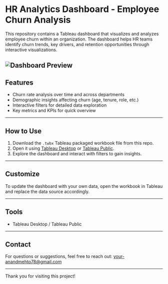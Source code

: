 # HR Analytics Dashboard - Employee Churn Analysis

This repository contains a Tableau dashboard that visualizes and analyzes employee churn within an organization. The dashboard helps HR teams identify churn trends, key drivers, and retention opportunities through interactive visualizations.

![Dashboard Preview](<img width="1483" height="838" alt="HR ANALYTICS DASHBOARD" src="https://github.com/user-attachments/assets/6be3170e-a54d-424f-b7d2-4f63acd0419b" />
)
---

## Features

- Churn rate analysis over time and across departments
- Demographic insights affecting churn (age, tenure, role, etc.)
- Interactive filters for detailed data exploration
- Key metrics and KPIs for quick overview

---

## How to Use

1. Download the `.twbx` Tableau packaged workbook file from this repo.  
2. Open it using [Tableau Desktop](https://www.tableau.com/products/desktop) or [Tableau Public](https://public.tableau.com).  
3. Explore the dashboard and interact with filters to gain insights.

---

## Customize

To update the dashboard with your own data, open the workbook in Tableau and replace the data source accordingly.

---

## Tools

- Tableau Desktop / Tableau Public

---

## Contact

For questions or suggestions, feel free to reach out: your-anandmehto78@gmail.com

---

Thank you for visiting this project!
